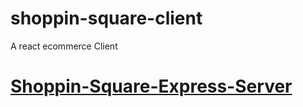 # shoppin-square-client
A react ecommerce Client

# [Shoppin-Square-Express-Server](https://github.com/appsplash99/shoppin-square-server/tree/dev)
